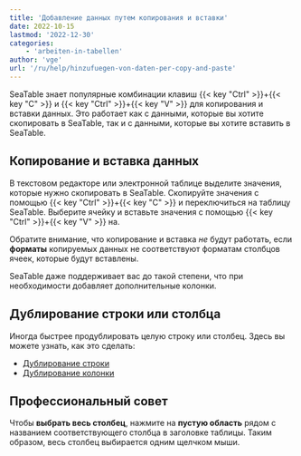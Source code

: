 ```yaml
---
title: 'Добавление данных путем копирования и вставки'
date: 2022-10-15
lastmod: '2022-12-30'
categories:
    - 'arbeiten-in-tabellen'
author: 'vge'
url: '/ru/help/hinzufuegen-von-daten-per-copy-and-paste'
---
```


SeaTable знает популярные комбинации клавиш {{< key "Ctrl" >}}+{{< key "C" >}} и {{< key "Ctrl" >}}+{{< key "V" >}} для копирования и вставки данных. Это работает как с данными, которые вы хотите скопировать в SeaTable, так и с данными, которые вы хотите вставить в SeaTable.

## Копирование и вставка данных

В текстовом редакторе или электронной таблице выделите значения, которые нужно скопировать в SeaTable. Скопируйте значения с помощью {{< key "Ctrl" >}}+{{< key "C" >}} и переключиться на таблицу SeaTable. Выберите ячейку и вставьте значения с помощью {{< key "Ctrl" >}}+{{< key "V" >}} на.

Обратите внимание, что копирование и вставка _не_ будут работать, если **форматы** копируемых данных не соответствуют форматам столбцов ячеек, которые будут вставлены.

SeaTable даже поддерживает вас до такой степени, что при необходимости добавляет дополнительные колонки.

## Дублирование строки или столбца

Иногда быстрее продублировать целую строку или столбец. Здесь вы можете узнать, как это сделать:

- [Дублирование строки](https://seatable.io/ru/docs/arbeiten-mit-zeilen/duplizieren-einer-zeile/)
- [Дублирование колонки](https://seatable.io/ru/docs/spalten/duplizieren-einer-spalte/)

## Профессиональный совет

Чтобы **выбрать весь столбец**, нажмите на **пустую область** рядом с названием соответствующего столбца в заголовке таблицы. Таким образом, весь столбец выбирается одним щелчком мыши.
